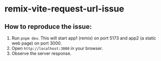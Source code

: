 # remix-vite-request-url-issue

## How to reproduce the issue:

1. Run `pnpm dev`. This will start app1 (remix) on port 5173 and app2 (a static web page) on port 3000.
2. Open `http://localhost:3000` in your browser.
3. Observe the server response.
